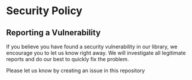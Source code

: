 # Security Policy

## Reporting a Vulnerability

If you believe you have found a security vulnerability in our library, we encourage you to let us know right away. We will investigate all legitimate reports and do our best to quickly fix the problem.

Please let us know by creating an issue in this repository
